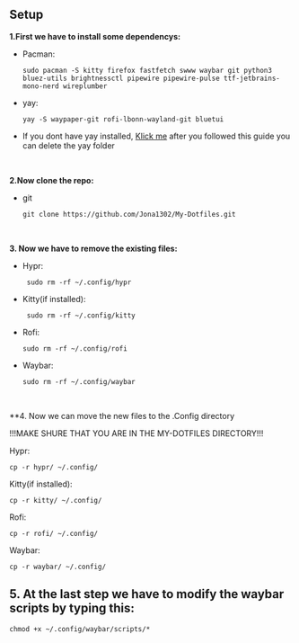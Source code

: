 ## Setup ##

**1.First we have to install some dependencys:**

- Pacman:

      sudo pacman -S kitty firefox fastfetch swww waybar git python3 bluez-utils brightnessctl pipewire pipewire-pulse ttf-jetbrains-mono-nerd wireplumber

 - yay:

       yay -S waypaper-git rofi-lbonn-wayland-git bluetui
* If you dont have yay installed, [Klick me](https://github.com/Jguer/yay) after you followed this guide you can delete the yay folder

<br/>

**2.Now clone the repo:**

 - git
    
       git clone https://github.com/Jona1302/My-Dotfiles.git

<br>

**3. Now we have to remove the existing files:**

 - Hypr:
 
        sudo rm -rf ~/.config/hypr 

 - Kitty(if installed):
 
        sudo rm -rf ~/.config/kitty

  - Rofi:
 
        sudo rm -rf ~/.config/rofi

  - Waybar:

        sudo rm -rf ~/.config/waybar

<br>


**4. Now we can move the new files to the .Config directory

!!!MAKE SHURE THAT YOU ARE IN THE MY-DOTFILES DIRECTORY!!!

Hypr:
 
    cp -r hypr/ ~/.config/

Kitty(if installed):
 
    cp -r kitty/ ~/.config/

Rofi:
 
    cp -r rofi/ ~/.config/

Waybar:

    cp -r waybar/ ~/.config/

## 5. At the last step we have to modify the waybar scripts by typing this:

    chmod +x ~/.config/waybar/scripts/*
